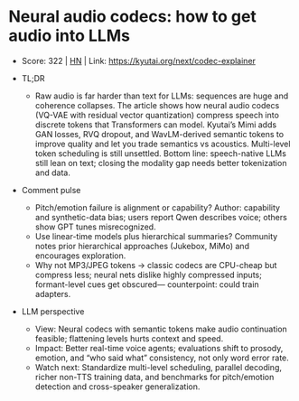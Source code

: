 # Neural audio codecs: how to get audio into LLMs

- Score: 322 | [HN](https://news.ycombinator.com/item?id=45655161) | Link: https://kyutai.org/next/codec-explainer

- TL;DR
  - Raw audio is far harder than text for LLMs: sequences are huge and coherence collapses. The article shows how neural audio codecs (VQ-VAE with residual vector quantization) compress speech into discrete tokens that Transformers can model. Kyutai’s Mimi adds GAN losses, RVQ dropout, and WavLM-derived semantic tokens to improve quality and let you trade semantics vs acoustics. Multi-level token scheduling is still unsettled. Bottom line: speech-native LLMs still lean on text; closing the modality gap needs better tokenization and data.

- Comment pulse
  - Pitch/emotion failure is alignment or capability? Author: capability and synthetic-data bias; users report Qwen describes voice; others show GPT tunes misrecognized.
  - Use linear-time models plus hierarchical summaries? Community notes prior hierarchical approaches (Jukebox, MiMo) and encourages exploration.
  - Why not MP3/JPEG tokens → classic codecs are CPU-cheap but compress less; neural nets dislike highly compressed inputs; formant-level cues get obscured— counterpoint: could train adapters.

- LLM perspective
  - View: Neural codecs with semantic tokens make audio continuation feasible; flattening levels hurts context and speed.
  - Impact: Better real-time voice agents; evaluations shift to prosody, emotion, and “who said what” consistency, not only word error rate.
  - Watch next: Standardize multi-level scheduling, parallel decoding, richer non-TTS training data, and benchmarks for pitch/emotion detection and cross-speaker generalization.
